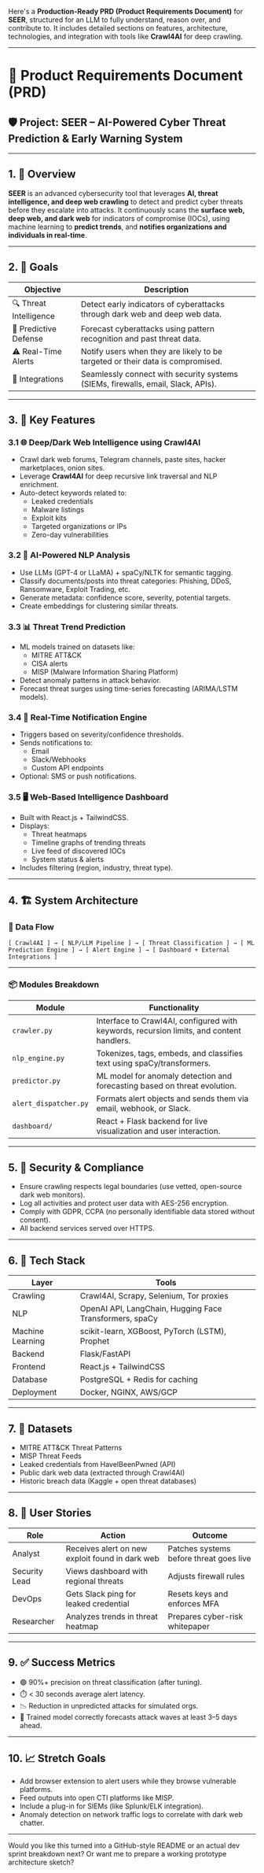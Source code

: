 Here's a **Production-Ready PRD (Product Requirements Document)** for **SEER**, structured for an LLM to fully understand, reason over, and contribute to. It includes detailed sections on features, architecture, technologies, and integration with tools like **Crawl4AI** for deep crawling.

---

# 📄 Product Requirements Document (PRD)  
## 🛡️ Project: SEER – AI-Powered Cyber Threat Prediction & Early Warning System  

---

## 1. 🧠 Overview

**SEER** is an advanced cybersecurity tool that leverages **AI, threat intelligence, and deep web crawling** to detect and predict cyber threats before they escalate into attacks. It continuously scans the **surface web, deep web, and dark web** for indicators of compromise (IOCs), using machine learning to **predict trends**, and **notifies organizations and individuals in real-time**.  

---

## 2. 🎯 Goals

| Objective | Description |
|----------|-------------|
| 🔍 Threat Intelligence | Detect early indicators of cyberattacks through dark web and deep web data. |
| 🤖 Predictive Defense | Forecast cyberattacks using pattern recognition and past threat data. |
| ⚠️ Real-Time Alerts | Notify users when they are likely to be targeted or their data is compromised. |
| 🧩 Integrations | Seamlessly connect with security systems (SIEMs, firewalls, email, Slack, APIs). |

---

## 3. 🧩 Key Features

### 3.1 🌐 Deep/Dark Web Intelligence using Crawl4AI  
- Crawl dark web forums, Telegram channels, paste sites, hacker marketplaces, onion sites.  
- Leverage **Crawl4AI** for deep recursive link traversal and NLP enrichment.  
- Auto-detect keywords related to:  
  - Leaked credentials  
  - Malware listings  
  - Exploit kits  
  - Targeted organizations or IPs  
  - Zero-day vulnerabilities  

### 3.2 🧠 AI-Powered NLP Analysis  
- Use LLMs (GPT-4 or LLaMA) + spaCy/NLTK for semantic tagging.  
- Classify documents/posts into threat categories: Phishing, DDoS, Ransomware, Exploit Trading, etc.  
- Generate metadata: confidence score, severity, potential targets.  
- Create embeddings for clustering similar threats.

### 3.3 📊 Threat Trend Prediction  
- ML models trained on datasets like:  
  - MITRE ATT&CK  
  - CISA alerts  
  - MISP (Malware Information Sharing Platform)  
- Detect anomaly patterns in attack behavior.  
- Forecast threat surges using time-series forecasting (ARIMA/LSTM models).

### 3.4 📢 Real-Time Notification Engine  
- Triggers based on severity/confidence thresholds.  
- Sends notifications to:  
  - Email  
  - Slack/Webhooks  
  - Custom API endpoints  
- Optional: SMS or push notifications.

### 3.5 🖥️ Web-Based Intelligence Dashboard  
- Built with React.js + TailwindCSS.  
- Displays:  
  - Threat heatmaps  
  - Timeline graphs of trending threats  
  - Live feed of discovered IOCs  
  - System status & alerts  
- Includes filtering (region, industry, threat type).

---

## 4. 🏗️ System Architecture

### 🔄 Data Flow

```
[ Crawl4AI ] → [ NLP/LLM Pipeline ] → [ Threat Classification ] → [ ML Prediction Engine ] → [ Alert Engine ] → [ Dashboard + External Integrations ]
```

---

### 📦 Modules Breakdown

| Module | Functionality |
|--------|---------------|
| `crawler.py` | Interface to Crawl4AI, configured with keywords, recursion limits, and content handlers. |
| `nlp_engine.py` | Tokenizes, tags, embeds, and classifies text using spaCy/transformers. |
| `predictor.py` | ML model for anomaly detection and forecasting based on threat evolution. |
| `alert_dispatcher.py` | Formats alert objects and sends them via email, webhook, or Slack. |
| `dashboard/` | React + Flask backend for live visualization and user interaction. |

---

## 5. 🔐 Security & Compliance

- Ensure crawling respects legal boundaries (use vetted, open-source dark web monitors).  
- Log all activities and protect user data with AES-256 encryption.  
- Comply with GDPR, CCPA (no personally identifiable data stored without consent).  
- All backend services served over HTTPS.  

---

## 6. 🔧 Tech Stack

| Layer | Tools |
|-------|-------|
| Crawling | Crawl4AI, Scrapy, Selenium, Tor proxies |
| NLP | OpenAI API, LangChain, Hugging Face Transformers, spaCy |
| Machine Learning | scikit-learn, XGBoost, PyTorch (LSTM), Prophet |
| Backend | Flask/FastAPI |
| Frontend | React.js + TailwindCSS |
| Database | PostgreSQL + Redis for caching |
| Deployment | Docker, NGINX, AWS/GCP |

---

## 7. 🔬 Datasets

- MITRE ATT&CK Threat Patterns  
- MISP Threat Feeds  
- Leaked credentials from HaveIBeenPwned (API)  
- Public dark web data (extracted through Crawl4AI)  
- Historic breach data (Kaggle + open threat databases)

---

## 8. 🔄 User Stories

| Role | Action | Outcome |
|------|--------|---------|
| Analyst | Receives alert on new exploit found in dark web | Patches systems before threat goes live |
| Security Lead | Views dashboard with regional threats | Adjusts firewall rules |
| DevOps | Gets Slack ping for leaked credential | Resets keys and enforces MFA |
| Researcher | Analyzes trends in threat heatmap | Prepares cyber-risk whitepaper |

---

## 9. ✅ Success Metrics

- 🟢 90%+ precision on threat classification (after tuning).  
- ⏱️ < 30 seconds average alert latency.  
- 📉 Reduction in unpredicted attacks for simulated orgs.  
- 🧠 Trained model correctly forecasts attack waves at least 3–5 days ahead.

---

## 10. 📈 Stretch Goals

- Add browser extension to alert users while they browse vulnerable platforms.  
- Feed outputs into open CTI platforms like MISP.  
- Include a plug-in for SIEMs (like Splunk/ELK integration).  
- Anomaly detection on network traffic logs to correlate with dark web chatter.

---

Would you like this turned into a GitHub-style README or an actual dev sprint breakdown next? Or want me to prepare a working prototype architecture sketch?
